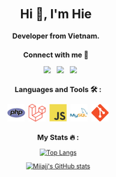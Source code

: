 <img src="https://komarev.com/ghpvc/?username=hiep0702&style=flat-square&color=blue" alt=""/>

<!-- <div id="header" align="center">
  <img src="" width="280"/>
</div> -->

<h1 align="center">Hi 👋, I'm Hie</h1>
<h3 align="center">Developer from Vietnam.</h3>

<h3 align="center" > Connect with me 🤝 </h3>

<p align="center">

 <div align="center"  class="icons-social" style="margin-left: 10px;">
        <a style="margin-left: 10px;"  target="_blank" href="https://www.facebook.com/trantuanhiep07">
			<img src="https://img.icons8.com/doodle/40/000000/facebook--v1.png"></a>
        <a style="margin-left: 10px;" target="_blank" href="https://github.com/hiep0702">
		<img src="https://img.icons8.com/doodle/40/000000/github--v1.png"></a>
		<a style="margin-left: 10px;" target="_blank" href="https://www.instagram.com/01.tth_/?fbclid=IwAR2OuDiUxt6gpPXWHKYXA6uAyrYdcmiGSwtFy7qmxbCmpzWd7ROvga6_m-M">
			<img src="https://img.icons8.com/doodle/40/000000/instagram--v1.png" ></a>
	
</p>

### Languages and Tools :hammer_and_wrench: :
<div>
  <img src="https://github.com/devicons/devicon/blob/master/icons/php/php-original.svg" title="PHP"  alt="PHP" width="40" height="40"/>&nbsp;
  <img src="https://github.com/devicons/devicon/blob/master/icons/laravel/laravel-original.svg" title="Laravel" alt="Laravel" width="40" height="40"/>&nbsp;
  <img src="https://github.com/devicons/devicon/blob/master/icons/javascript/javascript-original.svg" title="JavaScript" alt="JavaScript" width="40" height="40"/>&nbsp;
  <img src="https://github.com/devicons/devicon/blob/master/icons/mysql/mysql-original-wordmark.svg" title="MySQL"  alt="MySQL" width="40" height="40"/>&nbsp;
  <img src="https://github.com/devicons/devicon/blob/master/icons/git/git-original.svg" title="Git" **alt="Git" width="40" height="40"/>
</div>


###  My Stats :fire: :
[![Top Langs](https://github-readme-stats.vercel.app/api/top-langs/?username=hiep0702&layout=compact&bg_color=000000&title_color=dd6387&icon_color=79d8f8&text_color=ffffff)](https://github.com/hiep0702)

[![Miiajj's GitHub stats](https://github-readme-stats.vercel.app/api?username=hiep0702&show_icons=true&bg_color=000000&title_color=dd6387&icon_color=79d8f8&text_color=ffffff)](https://github.com/hiep0702)

<!---
https://github.com/anuraghazra/github-readme-stats

Thanks,
References: Rebraws -  https://github.com/Rebraws/

miiajj/miiajj is a ✨ special ✨ repository because its `README.md` (this file) appears on your GitHub profile.
You can click the Preview link to take a look at your changes.
--->
